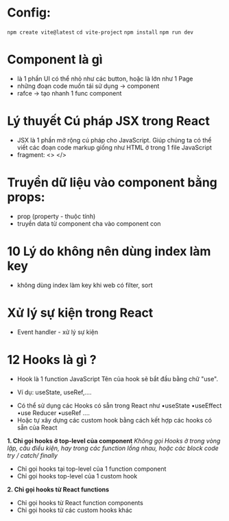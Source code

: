 # Config:

`npm create vite@latest`
`cd vite-project`
`npm install`
`npm run dev`

# Component là gì

- là 1 phần UI có thể nhỏ như các button, hoặc là lớn như 1 Page
- những đoạn code muốn tái sử dụng -> component
- rafce -> tạo nhanh 1 func component

# Lý thuyết Cú pháp JSX trong React

- JSX là 1 phần mở rộng cú pháp cho JavaScript. Giúp chúng ta có thể viết các đoạn code markup giống như HTML ở trong 1 file JavaScript
- fragment: <> </>

# Truyền dữ liệu vào component bằng props:

- prop (property - thuộc tính)
- truyền data từ component cha vào component con

# 10 Lý do không nên dùng index làm key

- không dùng index làm key khi web có filter, sort

# Xử lý sự kiện trong React

- Event handler - xử lý sự kiện

# 12 Hooks là gì ?

- Hook là 1 function JavaScript Tên của hook sẽ bắt đầu bằng chữ "use".

* Ví dụ: useState, useRef,....

- Có thể sử dụng các Hooks có sẵn trong React như
  •useState
  •useEffect
  •use Reducer
  •useRef
  ....
- Hoặc tự xây dựng các custom hook bằng cách kết hợp các hooks có sẵn của React

**1. Chỉ gọi hooks ở top-level của component**
_Không gọi Hooks ở trong vòng lặp, câu điều kiện, hay trong các function lồng nhau, hoặc các block code try / catch/ finally_

- Chỉ gọi hooks tại top-level của 1 function component
- Chỉ gọi hooks top-level của 1 custom hook

**2. Chỉ gọi hooks từ React functions**

- Chỉ gọi hooks từ React function components
- Chỉ gọi hooks từ các custom hooks khác
